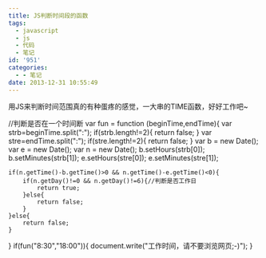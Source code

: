 ```yaml
---
title: JS判断时间段的函数
tags:
  - javascript
  - js
  - 代码
  - 笔记
id: '951'
categories:
  - - 笔记
date: 2013-12-31 10:55:49
---
```


用JS来判断时间范围真的有种蛋疼的感觉，一大串的TIME函数，好好工作吧~

//判断是否在一个时间断
var fun = function (beginTime,endTime){
    var strb=beginTime.split(":");
    if(strb.length!=2){
     return false;
    }
    var stre=endTime.split(":");
    if(stre.length!=2){
     return false;
    }
    var b = new Date();
    var e = new Date();
    var n = new Date();
    b.setHours(strb\[0\]);
    b.setMinutes(strb\[1\]);
    e.setHours(stre\[0\]);
    e.setMinutes(stre\[1\]);

    if(n.getTime()-b.getTime()>0 && n.getTime()-e.getTime()<0){
        if(n.getDay()!=0 && n.getDay()!=6){//判断是否工作日
            return true;
        }else{
            return false;
        }
    }else{
        return false;
    }
}
if(fun("8:30","18:00")){
    document.write("工作时间，请不要浏览网页;-)");
}
